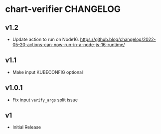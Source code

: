 # chart-verifier CHANGELOG

## v1.2
- Update action to run on Node16. https://github.blog/changelog/2022-05-20-actions-can-now-run-in-a-node-js-16-runtime/

## v1.1
- Make input KUBECONFIG optional

## v1.0.1
- Fix input `verify_args` split issue

## v1
- Initial Release
